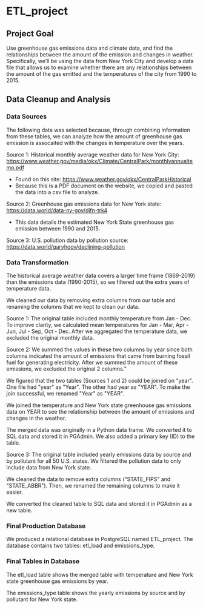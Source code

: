 # ETL_project #

## Project Goal ##
Use greenhouse gas emissions data and climate data, and find the relationships between the amount of the emission and changes in weather. Specifically, we’ll be using the data from New York City and develop a data file that allows us to examine whether there are any relationships between the amount of the gas emitted and the temperatures of the city from 1990 to 2015.

## Data Cleanup and Analysis ##

### Data Sources ###

The following data was selected because, through combining information from these tables, we can analyze how the amount of greenhouse gas emission is assocaited with the changes in temperature over the years.

Source 1: Historical monthly average weather data for New York City: https://www.weather.gov/media/okx/Climate/CentralPark/monthlyannualtemp.pdf
* Found on this site: https://www.weather.gov/okx/CentralParkHistorical
* Because this is a PDF document on the website, we copied and pasted the data into a csv file to analyze.

Source 2: Greenhouse gas emissions data for New York state: https://data.world/data-ny-gov/djfn-trk4
* This data details the estimated New York State greenhouse gas emission between 1990 and 2015.

Source 3: U.S. pollution data by pollution source: https://data.world/garyhoov/declining-pollution

### Data Transformation ###
The historical average weather data covers a larger time frame (1869-2019) than the emissions data (1990-2015), so we filtered out the extra years of temperature data.


We cleaned our data by removing extra columns from our table and renaming the columns that we kept to clean our data.

Source 1:
The original table included monthly temperature from Jan - Dec. To improve clarity, we calculated mean temperatures for Jan - Mar, Apr - Jun, Jul - Sep, Oct - Dec. After we aggregated the temperature data, we excluded the original monthly data.

Source 2:
We summed the values in these two columns by year since both columns indicated the amount of emissions that came from burning fossil fuel for generating electricity. After we summed the amount of these emissions, we excluded the original 2 columns.”

We figured that the two tables (Sources 1 and 2) could be joined on "year". One file had "year" as "Year". The other had year as "YEAR". To make the join successful, we renamed "Year" as "YEAR".

We joined the temperature and New York state greenhouse gas emissions data on YEAR to see the relationship between the amount of emissions and changes in the weather.

The merged data was originally in a Python data frame. We converted it to SQL data and stored it in PGAdmin. We also added a primary key (ID) to the table.

Source 3:
The original table included yearly emissions data by source and by pollutant for all 50 U.S. states. We filtered the pollution data to only include data from New York state.

We cleaned the data to remove extra columns ("STATE_FIPS" and "STATE_ABBR"). Then, we renamed the remaining columns to make it easier.

We converted the cleaned table to SQL data and stored it in PGAdmin as a new table.


### Final Production Database ###
We produced a relational database in PostgreSQL named ETL_project. The database contains two tables: etl_load and emissions_type.

### Final Tables in Database ###
The etl_load table shows the merged table with temperature and New York state greenhouse gas emissions by year.

The emissions_type table shows the yearly emissions by source and by pollutant for New York state.
